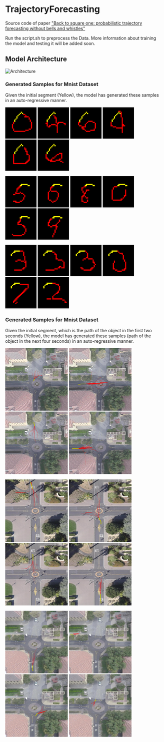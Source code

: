 # TrajectoryForecasting
Source code of paper ["Back to square one: probabilistic trajectory forecasting without bells and whistles"](https://arxiv.org/abs/1812.02984)

Run the script.sh to preprocess the Data.
More information about training the model and testing it will be added soon.

## Model Architecture
![Architecture](http://uupload.ir/files/qfyl_model.png)

### Generated Samples for Mnist Dataset
Given the initial segment (Yellow), the model has generated these samples in an auto-regressive manner.

![Row1c0](./Images/mnist/s1/(0).png)
![Row1c1](./Images/mnist/s1/(1).png)
![Row1c2](./Images/mnist/s1/(2).png)
![Row1c3](./Images/mnist/s1/(3).png)
![Row1c4](./Images/mnist/s1/(4).png)
![Row1c5](./Images/mnist/s1/(5).png)


![Row2c0](./Images/mnist/s2/(0).png)
![Row2c1](./Images/mnist/s2/(1).png)
![Row2c2](./Images/mnist/s2/(2).png)
![Row2c3](./Images/mnist/s2/(3).png)
![Row2c4](./Images/mnist/s2/(4).png)
![Row2c5](./Images/mnist/s2/(5).png)

![Row3c0](./Images/mnist/s3/(0).png)
![Row3c1](./Images/mnist/s3/(1).png)
![Row3c2](./Images/mnist/s3/(2).png)
![Row3c3](./Images/mnist/s3/(3).png)
![Row3c4](./Images/mnist/s3/(4).png)
![Row3c5](./Images/mnist/s3/(5).png)

### Generated Samples for Mnist Dataset
Given the initial segment, which is the path of the object in the first two seconds (Yellow), the model has generated these samples (path of the object in the next four seconds) in an auto-regressive manner.

![Row1c0](./Images/sdd/s1/(0).png)
![Row1c1](./Images/sdd/s1/(1).png)
![Row1c2](./Images/sdd/s1/(2).png)
![Row1c3](./Images/sdd/s1/(3).png)

![Row2c0](./Images/sdd/s2/(0).png)
![Row2c1](./Images/sdd/s2/(1).png)
![Row2c2](./Images/sdd/s2/(2).png)
![Row2c3](./Images/sdd/s2/(3).png)

![Row3c0](./Images/sdd/s3/(0).png)
![Row3c1](./Images/sdd/s3/(1).png)
![Row3c2](./Images/sdd/s3/(2).png)
![Row3c3](./Images/sdd/s3/(3).png)
